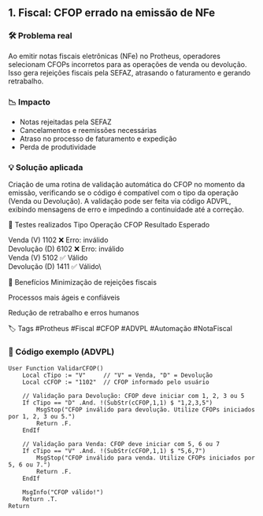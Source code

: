 ## 1. Fiscal: CFOP errado na emissão de NFe

### 🛠 Problema real
Ao emitir notas fiscais eletrônicas (NFe) no Protheus, operadores selecionam CFOPs incorretos para as operações de venda ou devolução. Isso gera rejeições fiscais pela SEFAZ, atrasando o faturamento e gerando retrabalho.

### 📉 Impacto
- Notas rejeitadas pela SEFAZ
- Cancelamentos e reemissões necessárias
- Atraso no processo de faturamento e expedição
- Perda de produtividade

### 💡 Solução aplicada
Criação de uma rotina de validação automática do CFOP no momento da emissão, verificando se o código é compatível com o tipo da operação (Venda ou Devolução). A validação pode ser feita via código ADVPL, exibindo mensagens de erro e impedindo a continuidade até a correção.

🧪 Testes realizados
Tipo Operação	CFOP	Resultado Esperado

Venda     (V)	1102	❌ Erro: inválido\
Devolução (D)	6102	❌ Erro: inválido\
Venda     (V)	5102	✅ Válido\
Devolução (D)	1411	✅ Válido\

🎯 Benefícios
Minimização de rejeições fiscais

Processos mais ágeis e confiáveis

Redução de retrabalho e erros humanos

🏷️ Tags
#Protheus #Fiscal #CFOP #ADVPL #Automação #NotaFiscal


### 🧾 Código exemplo (ADVPL)

```advpl
User Function ValidarCFOP()
    Local cTipo := "V"     // "V" = Venda, "D" = Devolução
    Local cCFOP := "1102"  // CFOP informado pelo usuário

    // Validação para Devolução: CFOP deve iniciar com 1, 2, 3 ou 5
    If cTipo == "D" .And. !(SubStr(cCFOP,1,1) $ "1,2,3,5")
        MsgStop("CFOP inválido para devolução. Utilize CFOPs iniciados por 1, 2, 3 ou 5.")
        Return .F.
    EndIf

    // Validação para Venda: CFOP deve iniciar com 5, 6 ou 7
    If cTipo == "V" .And. !(SubStr(cCFOP,1,1) $ "5,6,7")
        MsgStop("CFOP inválido para venda. Utilize CFOPs iniciados por 5, 6 ou 7.")
        Return .F.
    EndIf
```
```advpl
    MsgInfo("CFOP válido!")
    Return .T.
Return


